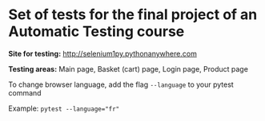# Set of tests for the final project of an Automatic Testing course

**Site for testing:** http://selenium1py.pythonanywhere.com

**Testing areas:**
Main page,
Basket (cart) page,
Login page,
Product page

To change browser language, add the flag `--language` to your pytest command

Example: `pytest --language="fr"`

